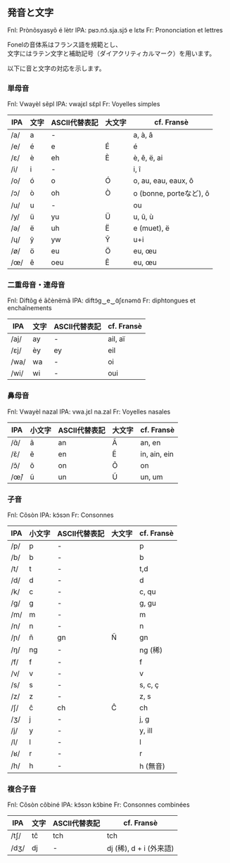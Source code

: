 ## 発音と文字
Fnl:    Prònõsyasyõ é lètr
IPA:    pʁɔ.nɔ̃.sja.sjɔ̃ e lɛtʁ
Fr:     Prononciation et lettres

Fonelの音体系はフランス語を規範とし、  
文字にはラテン文字と補助記号（ダイアクリティカルマーク）を用います。

以下に音と文字の対応を示します。  

### 単母音
Fnl:    Vwayèl sẽpl
IPA:    vwajɛl sɛ̃pl
Fr:     Voyelles simples


| IPA  | 文字  | ASCII代替表記 | 大文字 | cf. Fransè              |
|------|-------|---------------|--------|-------------------------|
| /a/  | a     | -             |        | a, à, â                 |
| /e/  | é     | e             | É      | é                       |
| /ɛ/  | è     | eh            | È      | è, ê, ë, ai             |
| /i/  | i     | -             |        | i, î                    |
| /o/  | ó     | o             | Ó      | o, au, eau, eaux, ô     |
| /ɔ/  | ò     | oh            | Ò      | o (bonne, porteなど), ô |
| /u/  | u     | -             |        | ou                      |
| /y/  | ü     | yu            | Ü      | u, û, ù                 |
| /ə/  | ë     | uh            | Ë      | e (muet), ë             |
| /ɥ/  | ŷ     | yw            | Ŷ      | u+i                     |
| /ø/  | ö     | eu            | Ö      | eu, œu                  |
| /œ/  | ê     | oeu           | Ê      | eu, œu                  |



### 二重母音・連母音
Fnl:    Diftõɡ é ãĉènëmã
IPA:    diftɔ̃ɡ‿e‿ɑ̃ʃɛnəmɑ̃
Fr:     diphtongues et enchaînements


| IPA  | 文字  | ASCII代替表記 | cf. Fransè              |
|------|-------|---------------|-------------------------|
| /aj/ | ay    | -             | ail, aï                 |
| /ɛj/ | èy    | ey            | eil                     |
| /wa/ | wa    | -             | oi                      |
| /wi/ | wi    | -             | oui                     |


### 鼻母音
Fnl:    Vwayèl nazal
IPA:    vwa.jɛl na.zal
Fr:     Voyelles nasales



| IPA  | 小文字| ASCII代替表記 | 大文字| cf. Fransè      |
|------|-------|---------------|-------|-----------------|
| /ɑ̃/ | ã     | an            | Ã     | an, en          |
| /ɛ̃/ | ẽ     | en            | Ẽ     | in, ain, ein    |
| /ɔ̃/ | õ     | on            | Õ     | on              |
| /œ̃/ | ũ     | un            | Ũ     | un, um          |


### 子音
Fnl:    Cõsòn
IPA:    kɔ̃sɔn
Fr:     Consonnes


| IPA  |小文字 | ASCII代替表記 | 大文字| cf. Fransè  |
|------|-------|---------------|-------|-------------|
| /p/  | p     | -             |       | p           |
| /b/  | b     | -             |       | b           |
| /t/  | t     | -             |       | t,d         |
| /d/  | d     | -             |       | d           |
| /k/  | c     | -             |       | c, qu       |
| /g/  | g     | -             |       | g, gu       |
| /m/  | m     | -             |       | m           |
| /n/  | n     | -             |       | n           |
| /ɲ/  | ñ     | gn            | Ñ     | gn          |
| /ŋ/  | ng    | -             |       | ng (稀)     |
| /f/  | f     | -             |       | f           |
| /v/  | v     | -             |       | v           |
| /s/  | s     | -             |       | s, c, ç     |
| /z/  | z     | -             |       | z, s        |
| /ʃ/  | ĉ     | ch            | Ĉ     | ch          |
| /ʒ/  | j     | -             |       | j, g        |
| /j/  | y     | -             |       | y, ill      |
| /l/  | l     | -             |       | l           |
| /ʁ/  | r     | -             |       | r           |
| /h/  | h     | -             |       | h (無音)    |


### 複合子音
Fnl:    Cõsòn cõbiné
IPA:    kɔ̃sɔn kɔ̃bine
Fr:     Consonnes combinées


| IPA   | 文字   | ASCII代替表記 | cf. Fransè                  |
|-------|--------|---------------|-----------------------------|
| /tʃ/  | tĉ     | tch           | tch                         |
| /dʒ/  | dj     | -             | dj (稀), d + i (外来語)     |


